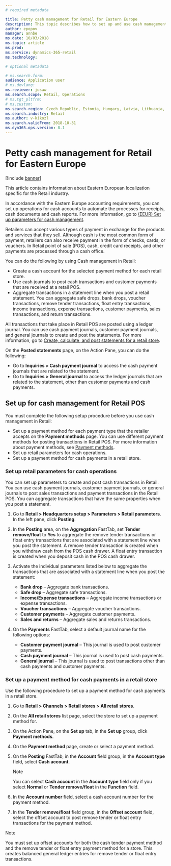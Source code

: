 ```yaml
---
# required metadata

title: Petty cash management for Retail for Eastern Europe
description: This topic describes how to set up and use cash management features in Retail for Eastern Europe.
author: epopov
manager: annbe
ms.date: 10/03/2018
ms.topic: article
ms.prod: 
ms.service: dynamics-365-retail
ms.technology: 

# optional metadata

# ms.search.form: 
audience: Application user
# ms.devlang: 
ms.reviewer: josaw
ms.search.scope: Retail, Operations
# ms.tgt_pltfrm: 
# ms.custom: 
ms.search.region: Czech Republic, Estonia, Hungary, Latvia, Lithuania, Poland, Russia
ms.search.industry: Retail
ms.author: v-kikozl
ms.search.validFrom: 2018-10-31
ms.dyn365.ops.version: 8.1
---
```


# Petty cash management for Retail for Eastern Europe

[!include [banner](../includes/banner.md)]

This article contains information about Eastern European localization specific for the Retail industry.

In accordance with the Eastern Europe accounting requirements, you can set up operations for cash accounts to automate the processes for receipts, cash documents and cash reports. For more information, go to [(EEUR) Set up parameters for cash management](https://docs.microsoft.com/dynamicsax-2012/appuser-itpro/eeur-set-up-parameters-for-cash-management).

Retailers can accept various types of payment in exchange for the products and services that they sell. Although cash is the most common form of payment, retailers can also receive payment in the form of checks, cards, or vouchers. In Retail point of sale (POS), cash, credit card receipts, and other payments are processed through a cash office.

You can do the following by using Cash management in Retail:

- Create a cash account for the selected payment method for each retail store.
- Use cash journals to post cash transactions and customer payments that are received at a retail POS.
- Aggregate transactions in a statement line when you post a retail statement. You can aggregate safe drops, bank drops, voucher transactions, remove tender transactions, float entry transactions, income transactions, expense transactions, customer payments, sales transactions, and return transactions.

All transactions that take place in Retail POS are posted using a ledger journal. You can use cash payment journals, customer payment journals, and general journals to create and post the statements. For more information, go to [Create, calculate, and post statements for a retail store](https://docs.microsoft.com/dynamics365/unified-operations/retail/tasks/create-calculate-post-statement-retail-store).

On the **Posted statements** page, on the Action Pane, you can do the following:

- Go to **Inquiries \> Cash payment journal** to access the cash payment journals that are related to the statement.
- Go to **Inquiries \> General journal** to access the ledger journals that are related to the statement, other than customer payments and cash payments.

## Set up for cash management for Retail POS

You must complete the following setup procedure before you use cash management in Retail:

- Set up a payment method for each payment type that the retailer accepts on the **Payment methods** page. You can use different payment methods for posting transactions in Retail POS. For more information about payment methods, see [Payment methods](https://docs.microsoft.com/dynamics365/unified-operations/retail/payment-methods).
- Set up retail parameters for cash operations.
- Set up a payment method for cash payments in a retail store.

### Set up retail parameters for cash operations

You can set up parameters to create and post cash transactions in Retail. You can use cash payment journals, customer payment journals, or general journals to post sales transactions and payment transactions in the Retail POS. You can aggregate transactions that have the same properties when you post a statement.

1. Go to **Retail \> Headquarters setup \> Parameters \> Retail parameters**. In the left pane, click **Posting**.
2. In the **Posting** area, on the **Aggregation** FastTab, set **Tender remove/float** to **Yes** to aggregate the remove tender transactions or float entry transactions that are associated with a statement line when you post the statement. A remove tender transaction is created when you withdraw cash from the POS cash drawer. A float entry transaction is created when you deposit cash in the POS cash drawer.
3. Activate the individual parameters listed below to aggregate the transactions that are associated with a statement line when you post the statement:

    - **Bank drop** – Aggregate bank transactions.
    - **Safe drop** – Aggregate safe transactions.
    - **Income/Expense transactions** – Aggregate income transactions or expense transactions.
    - **Voucher transactions** – Aggregate voucher transactions.
    - **Customer payments** – Aggregate customer payments.
    - **Sales and returns** – Aggregate sales and returns transactions.

4. On the **Payments** FastTab, select a default journal name for the following options:

    - **Customer payment journal** – This journal is used to post customer payments.
    - **Cash payment journal** – This journal is used to post cash payments.
    - **General journal** – This journal is used to post transactions other than cash payments and customer payments.

### Set up a payment method for cash payments in a retail store

Use the following procedure to set up a payment method for cash payments in a retail store.

1. Go to **Retail \> Channels \> Retail stores \> All retail stores**.
2. On the **All retail stores** list page, select the store to set up a payment method for.
3. On the Action Pane, on the **Set up** tab, in the **Set up** group, click **Payment methods**.
4. On the **Payment method** page, create or select a payment method.
5. On the **Posting** FastTab, in the **Account** field group, in the **Account type** field, select **Cash account**.

    > [!NOTE]
    > You can select **Cash account** in the **Account type** field only if you select **Normal** or **Tender remove/float** in the **Function** field.

6. In the **Account number** field, select a cash account number for the payment method.
7. In the **Tender remove/float** field group, in the **Offset account** field, select the offset account to post remove tender or float entry transactions for the payment method.

> [!NOTE]
> You must set up offset accounts for both the cash tender payment method and the remove tender or float entry payment method for a store. This creates balanced general ledger entries for remove tender or float entry transactions.
